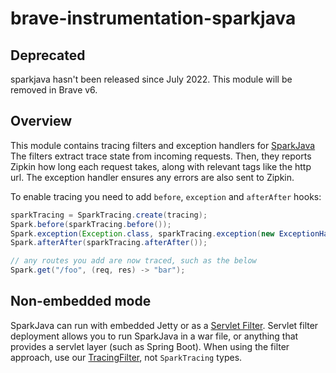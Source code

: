 # brave-instrumentation-sparkjava

## Deprecated

sparkjava hasn't been released since July 2022. This module will be removed in
Brave v6.

## Overview

This module contains tracing filters and exception handlers for [SparkJava](http://sparkjava.com/)
The filters extract trace state from incoming requests. Then, they
reports Zipkin how long each request takes, along with relevant tags
like the http url. The exception handler ensures any errors are also
sent to Zipkin.

To enable tracing you need to add `before`, `exception` and `afterAfter`
hooks:
```java
sparkTracing = SparkTracing.create(tracing);
Spark.before(sparkTracing.before());
Spark.exception(Exception.class, sparkTracing.exception(new ExceptionHandlerImpl()));
Spark.afterAfter(sparkTracing.afterAfter());

// any routes you add are now traced, such as the below
Spark.get("/foo", (req, res) -> "bar");
```

## Non-embedded mode
SparkJava can run with embedded Jetty or as a [Servlet Filter](http://sparkjava.com/documentation#other-web-server).
Servlet filter deployment allows you to run SparkJava in a war file, or
anything that provides a servlet layer (such as Spring Boot). When using
the filter approach, use our [TracingFilter](../servlet), not
`SparkTracing` types.

